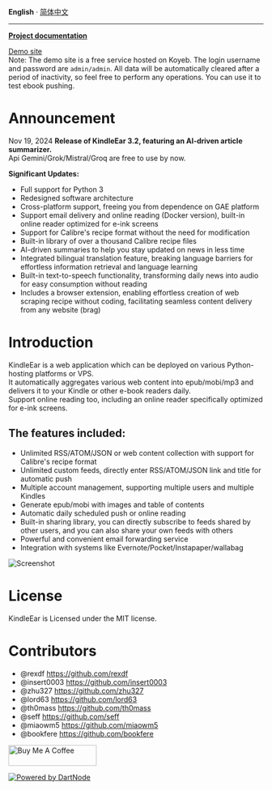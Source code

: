 __English__ · [简体中文](readme_zh.md)

---

**[Project documentation](https://cdhigh.github.io/KindleEar)**     



[Demo site](https://kindleear.koyeb.app/)  
Note: The demo site is a free service hosted on Koyeb. The login username and password are `admin/admin`. All data will be automatically cleared after a period of inactivity, so feel free to perform any operations. You can use it to test ebook pushing.        



# Announcement
Nov 19, 2024  **Release of KindleEar 3.2, featuring an AI-driven article summarizer.**    
Api Gemini/Grok/Mistral/Groq are free to use by now.    

**Significant Updates:**
* Full support for Python 3    
* Redesigned software architecture   
* Cross-platform support, freeing you from dependence on GAE platform   
* Support email delivery and online reading (Docker version), built-in online reader optimized for e-ink screens   
* Support for Calibre's recipe format without the need for modification    
* Built-in library of over a thousand Calibre recipe files    
* AI-driven summaries to help you stay updated on news in less time
* Integrated bilingual translation feature, breaking language barriers for effortless information     retrieval and language learning    
* Built-in text-to-speech functionality, transforming daily news into audio for easy consumption without reading   
* Includes a browser extension, enabling effortless creation of web scraping recipe without coding, facilitating seamless content delivery from any website (brag)     



# Introduction
KindleEar is a web application which can be deployed on various Python-hosting platforms or VPS.   
It automatically aggregates various web content into epub/mobi/mp3 and delivers it to your Kindle or other e-book readers daily.   
Support online reading too, including an online reader specifically optimized for e-ink screens.   


## The features included:
* Unlimited RSS/ATOM/JSON or web content collection with support for Calibre's recipe format   
* Unlimited custom feeds, directly enter RSS/ATOM/JSON link and title for automatic push    
* Multiple account management, supporting multiple users and multiple Kindles    
* Generate epub/mobi with images and table of contents    
* Automatic daily scheduled push or online reading    
* Built-in sharing library, you can directly subscribe to feeds shared by other users, and you can also share your own feeds with others    
* Powerful and convenient email forwarding service   
* Integration with systems like Evernote/Pocket/Instapaper/wallabag   





![Screenshot](https://raw.githubusercontent.com/cdhigh/KindleEar/master/docs/images/scrshot.gif)




# License
   KindleEar is Licensed under the MIT license.


# Contributors
* @rexdf <https://github.com/rexdf> 
* @insert0003 <https://github.com/insert0003> 
* @zhu327 <https://github.com/zhu327> 
* @lord63 <https://github.com/lord63> 
* @th0mass <https://github.com/th0mass> 
* @seff <https://github.com/seff> 
* @miaowm5 <https://github.com/miaowm5> 
* @bookfere <https://github.com/bookfere> 


<a href="https://www.buymeacoffee.com/cdhigh" target="_blank"><img src="https://cdn.buymeacoffee.com/buttons/default-orange.png" alt="Buy Me A Coffee" height="41" width="174"></a>

[![Powered by DartNode](https://dartnode.com/branding/DN-Open-Source-sm.png)](https://dartnode.com "Powered by DartNode - Free VPS for Open Source")
